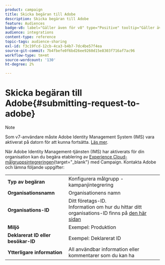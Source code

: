 ```yaml
---
product: campaign
title: Skicka begäran till Adobe
description: Skicka begäran till Adobe
feature: Audiences
badge-v8: label="Gäller även för v8" type="Positive" tooltip="Gäller även Campaign v8"
audience: integrations
content-type: reference
topic-tags: audience-sharing
exl-id: f3c19fcd-12cb-4ca3-b4b7-7dc4be57f4ea
source-git-commit: 7b4fbefe0f6bd26ee9260d15e8303f716af7ac96
workflow-type: tm+mt
source-wordcount: '130'
ht-degree: 2%

---
```


# Skicka begäran till Adobe{#submitting-request-to-adobe}

>[!NOTE]
>
>Som v7-användare måste Adobe Identity Management System (IMS) vara aktiverat på datorn för att kunna fortsätta. [Läs mer](../../integrations/using/about-adobe-id.md).

När Adobe Identity Management-tjänsten (IMS) har aktiverats för din organisation kan du begära etablering av [Experience Cloud-målgruppsintegreringen](https://experienceleague.adobe.com/en/docs/core-services/interface/services/audiences/overview){target="_blank"} med Campaign. Kontakta Adobe och lämna följande uppgifter:

<table> 
 <tbody> 
  <tr> 
   <td> <strong>Typ av begäran</strong><br /> </td> 
   <td> Konfigurera målgrupp - kampanjintegrering </td> 
  </tr> 
  <tr> 
   <td> <strong>Organisationsnamn</strong><br /> </td> 
   <td> Organisationens namn </td> 
  </tr> 
  <tr> 
   <td> <strong>Organisations-ID</strong><br /> </td> 
   <td> Ditt företags-ID. <br> Information om hur du hittar ditt organisations-ID finns på <a href="https://experienceleague.adobe.com/docs/core-services/interface/administration/organizations.html?lang=sv">den här sidan</a></td> 
  </tr> 
  <tr> 
   <td> <strong>Miljö</strong><br /> </td> 
   <td> Exempel: Produktion </td> 
  </tr> 
  <!--tr> 
   <td> <strong>AAM or People Service</strong><br /> </td> 
   <td> Example: Adobe Audience Manager. Make sure to mention whether or not you own Audience Manager license.</td> 
  </tr--> 
  <tr> 
   <td> <strong>Deklarerat ID eller besökar-ID</strong><br /> </td> 
   <td> Exempel: Deklarerat ID </td> 
  </tr> 
  <tr> 
   <td> <strong>Ytterligare information</strong><br /> </td> 
   <td> All användbar information eller kommentarer som du kan ha </td> 
  </tr> 
 </tbody> 
</table>
